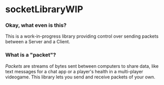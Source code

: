 # socketLibraryWIP

### Okay, what even is this?

This is a work-in-progress library providing control over sending packets between a Server and a Client. 

### What is a "packet"?

*Packets* are streams of bytes sent between computers to share data, like text messages for a chat app or a player's health in a multi-player videogame. This library lets you send and receive packets of your own.


